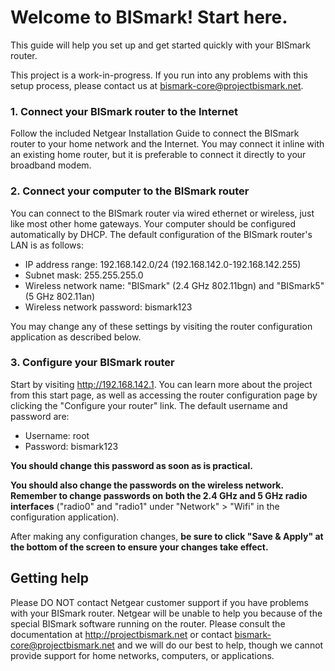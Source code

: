 Welcome to BISmark! Start here.
===============================

This guide will help you set up and get started quickly with your BISmark
router.

This project is a work-in-progress. If you run into any problems with this
setup process, please contact us at <bismark-core@projectbismark.net>.

### 1. Connect your BISmark router to the Internet

Follow the included Netgear Installation Guide to connect the BISmark router to
your home network and the Internet. You may connect it inline with an existing
home router, but it is preferable to connect it directly to your broadband
modem.

### 2. Connect your computer to the BISmark router

You can connect to the BISmark router via wired ethernet or wireless, just like
most other home gateways. Your computer should be configured automatically by
DHCP. The default configuration of the BISmark router's LAN is as follows:

- IP address range: 192.168.142.0/24 (192.168.142.0-192.168.142.255)
- Subnet mask: 255.255.255.0
- Wireless network name: "BISmark" (2.4 GHz 802.11bgn) and "BISmark5" (5 GHz
  802.11an)
- Wireless network password: bismark123

You may change any of these settings by visiting the router configuration
application as described below.

### 3. Configure your BISmark router

Start by visiting http://192.168.142.1. You can learn more about the project
from this start page, as well as accessing the router configuration page by
clicking the "Configure your router" link. The default username and password
are:

- Username: root
- Password: bismark123


**You should change this password as soon as is practical.**

**You should also change the passwords on the wireless network. Remember to
change passwords on both the 2.4 GHz and 5 GHz radio interfaces** ("radio0" and
"radio1" under "Network" > "Wifi" in the configuration application).

After making any configuration changes, **be sure to click "Save & Apply" at the
bottom of the screen to ensure your changes take effect.**

Getting help
------------

Please DO NOT contact Netgear customer support if you have problems with your
BISmark router. Netgear will be unable to help you because of the special
BISmark software running on the router. Please consult the documentation at
http://projectbismark.net or contact <bismark-core@projectbismark.net> and we
will do our best to help, though we cannot provide support for home networks,
computers, or applications.
